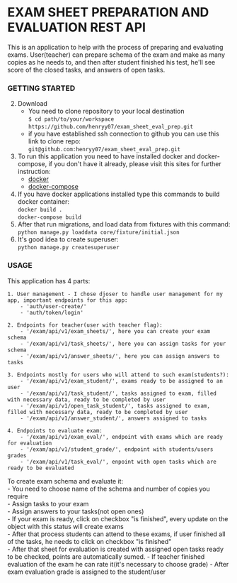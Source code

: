 # EXAM SHEET PREPARATION AND EVALUATION REST API

This is an application to help with the process of preparing and evaluating exams. User(teacher)
can prepare schema of the exam and make as many copies as he needs to, and then after student
finished his test, he'll see score of the closed tasks, and answers of open tasks.

### GETTING STARTED

2. Download  
    - You need to clone repository to your local destination  
    `$ cd path/to/your/workspace`  
    `https://github.com/henryy07/exam_sheet_eval_prep.git`
    - if you have established ssh connection to github you can use this link to clone repo:  
    `git@github.com:henryy07/exam_sheet_eval_prep.git`  
1. To run this application you need to have installed docker and docker-compose, 
if you don't have it already, please visit this sites for further instruction:  
    - [docker](https://docs.docker.com/ee/supported-platforms/)  
    - [docker-compose](https://github.com/Yelp/docker-compose/blob/master/docs/install.md)  
2. If you have docker applications installed type this commands to build docker container:  
`docker build .`  
`docker-compose build`  
3. After that run migrations, and load data from fixtures with this command:  
`python manage.py loaddata core/fixture/initial.json`
4. It's good idea to create superuser:  
`python manage.py createsuperuser`

### USAGE

This application has 4 parts:  

    1. User management - I chose djoser to handle user management for my app, important endpoints for this app:  
        - 'auth/user-create/'  
        - 'auth/token/login'    
        
    2. Endpoints for teacher(user with teacher flag):  
        - '/exam/api/v1/exam_sheets/', here you can create your exam schema  
        - '/exam/api/v1/task_sheets/', here you can assign tasks for your schema  
        - '/exam/api/v1/answer_sheets/', here you can assign answers to tasks  
        
    3. Endpoints mostly for users who will attend to such exam(students?):  
        - '/exam/api/v1/exam_student/', exams ready to be assigned to an user  
        - '/exam/api/v1/task_student/', tasks assigned to exam, filled with necessary data, ready to be completed by user  
        - '/exam/api/v1/open_task_student/', tasks assigned to exam, filled with necessary data, ready to be completed by user  
        - '/exam/api/v1/answer_student/', answers assigned to tasks  

    4. Endpoints to evaluate exam:
        - '/exam/api/v1/exam_eval/', endpoint with exams which are ready for evaluation
        - '/exam/api/v1/student_grade/', endpoint with students/users grades
        - '/exam/api/v1/task_eval/', enpoint with open tasks which are ready to be evaluated  
        
To create exam schema and evaluate it:  
    - You need to choose name of the schema and number of copies you require  
    - Assign tasks to your exam   
    - Assign answers to your tasks(not open ones)  
    - If your exam is ready, click on checkbox "is finished", every update on the object with this status will create exams     
    - After that process students can attend to these exams, if user finished all of the tasks, he needs to click on checkbox "is finished"  
    - After that sheet for evaluation is created with assigned open tasks ready to be checked, points are automatically sumed.
    - If teacher finished evaluation of the exam he can rate it(it's necessary to choose grade)
    - After exam evaluation grade is assigned to the student/user 